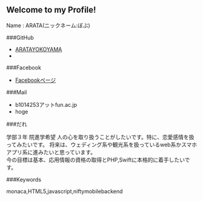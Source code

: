 ## Welcome to my Profile!

Name : ARATA(ニックネーム:ぼぶ) 


###GitHub
* [ARATAYOKOYAMA](https://github.com/ARATAYOKOYAMA)
* 

###Facebook
* [Facebookページ](http://fb.me/arata.yokoyama.5)


###Mail
* b1014253アットfun.ac.jp
* hoge

###だれ

学部３年 院進学希望
人の心を取り扱うことがしたいです。特に、恋愛感情を扱ってみたいです。
将来は、ウェディング系や観光系を扱っているweb系かスマホアプリ系に進みたいと思っています。  
今の目標は基本、応用情報の資格の取得とPHP,Swiftに本格的に着手したいです。

###Keywords

monaca,HTML5,javascript,niftymobilebackend
